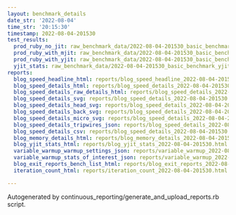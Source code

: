 ```yaml
---
layout: benchmark_details
date_str: '2022-08-04'
time_str: '20:15:30'
timestamp: 2022-08-04-201530
test_results:
  prod_ruby_no_jit: raw_benchmark_data/2022-08-04-201530_basic_benchmark_prod_ruby_no_jit.json
  prod_ruby_with_mjit: raw_benchmark_data/2022-08-04-201530_basic_benchmark_prod_ruby_with_mjit.json
  prod_ruby_with_yjit: raw_benchmark_data/2022-08-04-201530_basic_benchmark_prod_ruby_with_yjit.json
  yjit_stats: raw_benchmark_data/2022-08-04-201530_basic_benchmark_yjit_stats.json
reports:
  blog_speed_headline_html: reports/blog_speed_headline_2022-08-04-201530.html
  blog_speed_details_html: reports/blog_speed_details_2022-08-04-201530.html
  blog_speed_details_raw_details_html: reports/blog_speed_details_2022-08-04-201530.raw_details.html
  blog_speed_details_svg: reports/blog_speed_details_2022-08-04-201530.svg
  blog_speed_details_head_svg: reports/blog_speed_details_2022-08-04-201530.head.svg
  blog_speed_details_back_svg: reports/blog_speed_details_2022-08-04-201530.back.svg
  blog_speed_details_micro_svg: reports/blog_speed_details_2022-08-04-201530.micro.svg
  blog_speed_details_tripwires_json: reports/blog_speed_details_2022-08-04-201530.tripwires.json
  blog_speed_details_csv: reports/blog_speed_details_2022-08-04-201530.csv
  blog_memory_details_html: reports/blog_memory_details_2022-08-04-201530.html
  blog_yjit_stats_html: reports/blog_yjit_stats_2022-08-04-201530.html
  variable_warmup_warmup_settings_json: reports/variable_warmup_2022-08-04-201530.warmup_settings.json
  variable_warmup_stats_of_interest_json: reports/variable_warmup_2022-08-04-201530.stats_of_interest.json
  blog_exit_reports_bench_list_html: reports/blog_exit_reports_2022-08-04-201530.bench_list.html
  iteration_count_html: reports/iteration_count_2022-08-04-201530.html

---
```

Autogenerated by continuous_reporting/generate_and_upload_reports.rb script.
